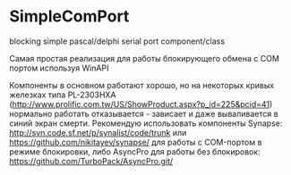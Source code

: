 # SimpleComPort
blocking simple pascal/delphi serial port component/class

Самая простая реализация для работы блокирующего обмена с COM портом используя WinAPI

Компоненты в основном работают хорошо, но на некоторых кривых железках типа PL-2303HXA (http://www.prolific.com.tw/US/ShowProduct.aspx?p_id=225&pcid=41) нормально работать отказывается - зависает и даже вываливается в синий экран смерти.
Рекомендую использовать компоненты Synapse:
http://svn.code.sf.net/p/synalist/code/trunk
или
https://github.com/nikitayev/synapse/
для работы с COM-портом в режиме блокировки, либо AsyncPro для работы без блокировок: https://github.com/TurboPack/AsyncPro.git/
